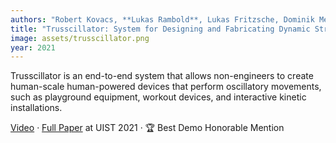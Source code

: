 ```yaml
---
authors: "Robert Kovacs, **Lukas Rambold**, Lukas Fritzsche, Dominik Meier, Jotaro Shigeyama, Shohei Katakura, Ran Zhang, Patrick Baudisch"
title: "Trusscillator: System for Designing and Fabricating Dynamic Structures"
image: assets/trusscillator.png
year: 2021
---
```


Trusscillator is an end-to-end system that allows non-engineers to create human-scale human-powered devices that perform oscillatory movements, such as playground equipment, workout devices, and interactive kinetic installations.

[Video](https://www.youtube.com/watch?v=urW4iWfA-nQ&feature=youtu.be) · [Full Paper](https://dl.acm.org/doi/fullHtml/10.1145/3472749.3474807) at UIST 2021  · 🏆 Best Demo Honorable Mention

